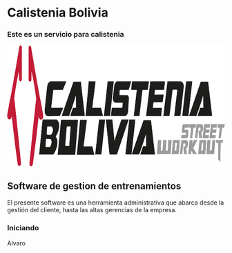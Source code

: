 # Calistenia Bolivia

### Este es un servicio para calistenia

 <img src="app/sscalistenia/src/img/calistenia.svg" alt="Logo" width="100%" height="280">

## Software de gestion de entrenamientos

El presente software es una herramienta administrativa que abarca desde la gestión del cliente, hasta las altas gerencias de la empresa.

### Iniciando

Alvaro
